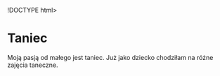 !DOCTYPE html>
<html lang="pl">
<head>
<title>Moja Pasja</title>
  <link rel="stylesheet" type="text/css" href="nazwa_pliku.css"/>
</head>
<body>

<h1>Taniec</h1>
<p>Moją pasją od małego jest taniec. Już jako dziecko chodziłam na różne zajęcia taneczne.</p>

</body>
</html> 
